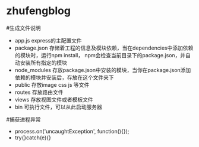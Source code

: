 # zhufengblog

#生成文件说明

- app.js express的主配置文件
- package.json 存储着工程的信息及模块依赖，当在dependencies中添加依赖的模块时，运行npm install， npm会检查当前目录下的package.json，并自动安装所有指定的模块
- node_modules 存放package.json中安装的模块，当你在package.json添加依赖的模块并安装后，存放在这个文件夹下
- public 存放image css js 等文件
- routes 存放路由文件
- views 存放视图文件或者模板文件
- bin 可执行文件，可以从此启动服务器

#捕获进程异常

- process.on('uncaughtException', function(){});
- try{}catch(e){}